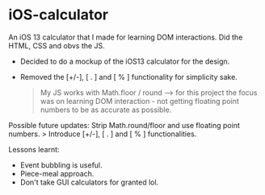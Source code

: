 # iOS-calculator

An iOS 13 calculator that I made for learning DOM interactions. Did the HTML, CSS and obvs the JS.

- Decided to do a mockup of the iOS13 calculator for the design. 
 
- Removed the [+/-], [ . ] and [ % ] functionality for simplicity sake. 
    > My JS works with Math.floor / round --> for this project the focus was on learning DOM interaction - not getting floating point numbers to be as accurate as possible. 

Possible future updates: Strip Math.round/floor and use floating point numbers.
    > Introduce [+/-], [ . ] and [ % ] functionalities.  
   
Lessons learnt: 
 - Event bubbling is useful.
 - Piece-meal approach. 
 - Don't take GUI calculators for granted lol.
 






